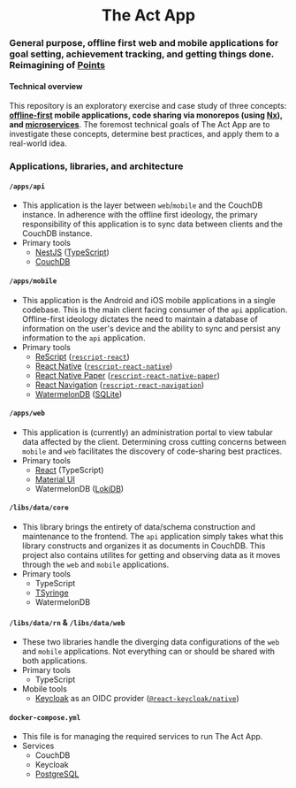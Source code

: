 <h1 align="center">The Act App</h1>

### General purpose, offline first web and mobile applications for goal setting, achievement tracking, and getting things done. Reimagining of [Points](https://github.com/joe307bad/points)

#### Technical overview

This repository is an exploratory exercise and case study of three concepts: **[offline-first](https://hasura.io/blog/design-guide-to-offline-first-apps/) mobile applications, code sharing via monorepos (using [Nx](https://github.com/nrwl/nx)), and [microservices](https://microservices.io/patterns/microservices.html)**. The foremost technical goals of The Act App are to investigate these concepts, determine best practices, and apply them to a real-world idea.

### Applications, libraries, and architecture

#### `/apps/api`

- This application is the layer between `web`/`mobile` and the CouchDB instance. In adherence with the offline first ideology, the primary responsibility of this application is to sync data between clients and the CouchDB instance.
- Primary tools
  - [NestJS](https://github.com/nestjs/nest) ([TypeScript](https://github.com/microsoft/TypeScript))
  - [CouchDB](https://github.com/apache/couchdb)

#### `/apps/mobile`

- This application is the Android and iOS mobile applications in a single codebase. This is the main client facing consumer of the `api` application. Offline-first ideology dictates the need to maintain a database of information on the user's device and the ability to sync and persist any information to the `api` application.
- Primary tools
  - [ReScript](https://github.com/rescript-lang) ([`rescript-react`](https://github.com/rescript-lang/rescript-react))
  - [React Native](https://github.com/facebook/react-native) ([`rescript-react-native`](https://github.com/rescript-react-native))
  - [React Native Paper](https://github.com/callstack/react-native-paper) ([`rescript-react-native-paper`](https://github.com/rescript-react-native/paper))
  - [React Navigation](https://github.com/react-navigation/react-navigation) ([`rescript-react-navigation`](https://github.com/rescript-react-native/rescript-react-navigation))
  - [WatermelonDB](https://github.com/Nozbe/WatermelonDB) ([SQLite](https://github.com/sqlite/sqlite))

#### `/apps/web`

- This application is (currently) an administration portal to view tabular data affected by the client. Determining cross cutting concerns between `mobile` and `web` facilitates the discovery of code-sharing best practices.
- Primary tools
  - [React](https://github.com/facebook/react) (TypeScript)
  - [Material UI](https://github.com/mui-org/material-ui)
  - WatermelonDB ([LokiDB](https://github.com/LokiJS-Forge/LokiDB))

#### `/libs/data/core`

- This library brings the entirety of data/schema construction and maintenance to the frontend. The `api` application simply takes what this library constructs and organizes it as documents in CouchDB. This project also contains utilites for getting and observing data as it moves through the `web` and `mobile` applications.
- Primary tools
  - TypeScript
  - [TSyringe](https://github.com/microsoft/tsyringe)
  - WatermelonDB

#### `/libs/data/rn` & `/libs/data/web`

- These two libraries handle the diverging data configurations of the `web` and `mobile` applications. Not everything can or should be shared with both applications.
- Primary tools
  - TypeScript
- Mobile tools
  - [Keycloak](https://github.com/keycloak/keycloak) as an OIDC provider ([`@react-keycloak/native`](https://github.com/react-keycloak/react-native-keycloak))

#### `docker-compose.yml`

- This file is for managing the required services to run The Act App.
- Services
  - CouchDB
  - Keycloak
  - [PostgreSQL](https://github.com/postgres/postgres)
